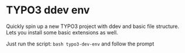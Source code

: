 
# TYPO3 ddev env

Quickly spin up a new TYPO3 project with ddev and basic file structure.
Lets you install some basic extensions as well.

Just run the script: `bash typo3-dev-env` and follow the prompt

